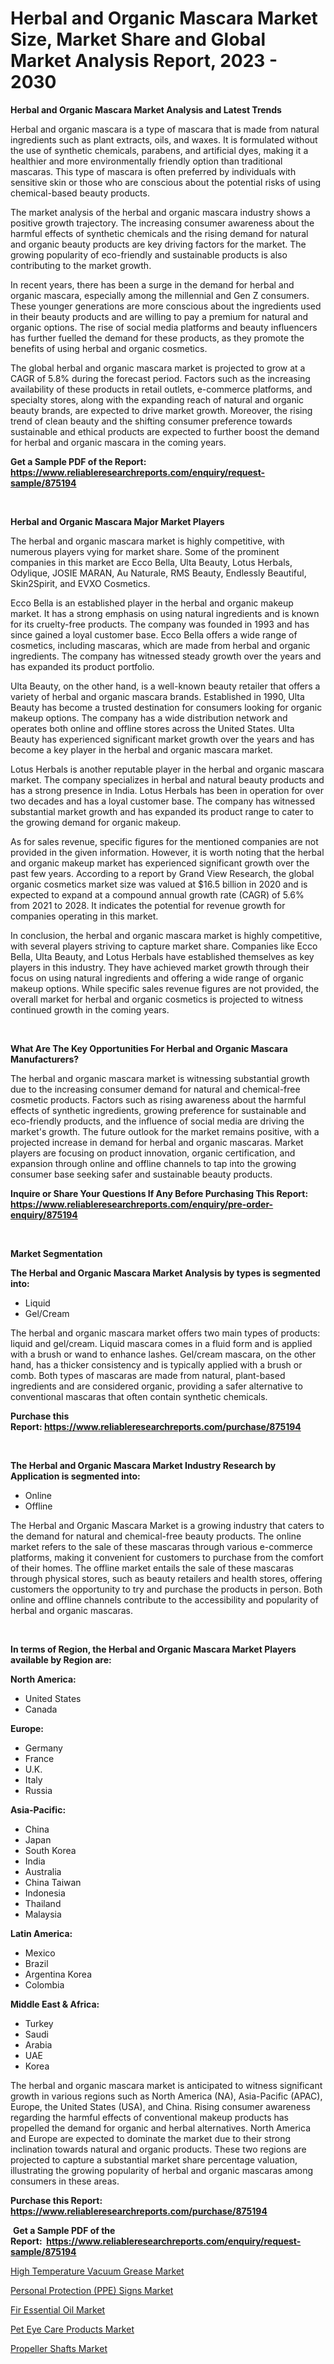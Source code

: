 <p><h1>Herbal and Organic Mascara Market Size, Market Share and Global Market Analysis Report, 2023 - 2030</h1></p><p><strong>Herbal and Organic Mascara Market Analysis and Latest Trends</strong></p>
<p><p>Herbal and organic mascara is a type of mascara that is made from natural ingredients such as plant extracts, oils, and waxes. It is formulated without the use of synthetic chemicals, parabens, and artificial dyes, making it a healthier and more environmentally friendly option than traditional mascaras. This type of mascara is often preferred by individuals with sensitive skin or those who are conscious about the potential risks of using chemical-based beauty products.</p><p>The market analysis of the herbal and organic mascara industry shows a positive growth trajectory. The increasing consumer awareness about the harmful effects of synthetic chemicals and the rising demand for natural and organic beauty products are key driving factors for the market. The growing popularity of eco-friendly and sustainable products is also contributing to the market growth.</p><p>In recent years, there has been a surge in the demand for herbal and organic mascara, especially among the millennial and Gen Z consumers. These younger generations are more conscious about the ingredients used in their beauty products and are willing to pay a premium for natural and organic options. The rise of social media platforms and beauty influencers has further fuelled the demand for these products, as they promote the benefits of using herbal and organic cosmetics.</p><p>The global herbal and organic mascara market is projected to grow at a CAGR of 5.8% during the forecast period. Factors such as the increasing availability of these products in retail outlets, e-commerce platforms, and specialty stores, along with the expanding reach of natural and organic beauty brands, are expected to drive market growth. Moreover, the rising trend of clean beauty and the shifting consumer preference towards sustainable and ethical products are expected to further boost the demand for herbal and organic mascara in the coming years.</p></p>
<p><strong>Get a Sample PDF of the Report:&nbsp; <a href="https://www.reliableresearchreports.com/enquiry/request-sample/875194">https://www.reliableresearchreports.com/enquiry/request-sample/875194</a></strong></p>
<p>&nbsp;</p>
<p><strong>Herbal and Organic Mascara Major Market Players</strong></p>
<p><p>The herbal and organic mascara market is highly competitive, with numerous players vying for market share. Some of the prominent companies in this market are Ecco Bella, Ulta Beauty, Lotus Herbals, Odylique, JOSIE MARAN, Au Naturale, RMS Beauty, Endlessly Beautiful, Skin2Spirit, and EVXO Cosmetics. </p><p>Ecco Bella is an established player in the herbal and organic makeup market. It has a strong emphasis on using natural ingredients and is known for its cruelty-free products. The company was founded in 1993 and has since gained a loyal customer base. Ecco Bella offers a wide range of cosmetics, including mascaras, which are made from herbal and organic ingredients. The company has witnessed steady growth over the years and has expanded its product portfolio.</p><p>Ulta Beauty, on the other hand, is a well-known beauty retailer that offers a variety of herbal and organic mascara brands. Established in 1990, Ulta Beauty has become a trusted destination for consumers looking for organic makeup options. The company has a wide distribution network and operates both online and offline stores across the United States. Ulta Beauty has experienced significant market growth over the years and has become a key player in the herbal and organic mascara market.</p><p>Lotus Herbals is another reputable player in the herbal and organic mascara market. The company specializes in herbal and natural beauty products and has a strong presence in India. Lotus Herbals has been in operation for over two decades and has a loyal customer base. The company has witnessed substantial market growth and has expanded its product range to cater to the growing demand for organic makeup.</p><p>As for sales revenue, specific figures for the mentioned companies are not provided in the given information. However, it is worth noting that the herbal and organic makeup market has experienced significant growth over the past few years. According to a report by Grand View Research, the global organic cosmetics market size was valued at $16.5 billion in 2020 and is expected to expand at a compound annual growth rate (CAGR) of 5.6% from 2021 to 2028. It indicates the potential for revenue growth for companies operating in this market.</p><p>In conclusion, the herbal and organic mascara market is highly competitive, with several players striving to capture market share. Companies like Ecco Bella, Ulta Beauty, and Lotus Herbals have established themselves as key players in this industry. They have achieved market growth through their focus on using natural ingredients and offering a wide range of organic makeup options. While specific sales revenue figures are not provided, the overall market for herbal and organic cosmetics is projected to witness continued growth in the coming years.</p></p>
<p>&nbsp;</p>
<p><strong>What Are The Key Opportunities For Herbal and Organic Mascara Manufacturers?</strong></p>
<p><p>The herbal and organic mascara market is witnessing substantial growth due to the increasing consumer demand for natural and chemical-free cosmetic products. Factors such as rising awareness about the harmful effects of synthetic ingredients, growing preference for sustainable and eco-friendly products, and the influence of social media are driving the market's growth. The future outlook for the market remains positive, with a projected increase in demand for herbal and organic mascaras. Market players are focusing on product innovation, organic certification, and expansion through online and offline channels to tap into the growing consumer base seeking safer and sustainable beauty products.</p></p>
<p><strong>Inquire or Share Your Questions If Any Before Purchasing This Report: <a href="https://www.reliableresearchreports.com/enquiry/pre-order-enquiry/875194">https://www.reliableresearchreports.com/enquiry/pre-order-enquiry/875194</a></strong></p>
<p>&nbsp;</p>
<p><strong>Market Segmentation</strong></p>
<p><strong>The Herbal and Organic Mascara Market Analysis by types is segmented into:</strong></p>
<p><ul><li>Liquid</li><li>Gel/Cream</li></ul></p>
<p><p>The herbal and organic mascara market offers two main types of products: liquid and gel/cream. Liquid mascara comes in a fluid form and is applied with a brush or wand to enhance lashes. Gel/cream mascara, on the other hand, has a thicker consistency and is typically applied with a brush or comb. Both types of mascaras are made from natural, plant-based ingredients and are considered organic, providing a safer alternative to conventional mascaras that often contain synthetic chemicals.</p></p>
<p><strong>Purchase this Report:&nbsp;<a href="https://www.reliableresearchreports.com/purchase/875194">https://www.reliableresearchreports.com/purchase/875194</a></strong></p>
<p>&nbsp;</p>
<p><strong>The Herbal and Organic Mascara Market Industry Research by Application is segmented into:</strong></p>
<p><ul><li>Online</li><li>Offline</li></ul></p>
<p><p>The Herbal and Organic Mascara Market is a growing industry that caters to the demand for natural and chemical-free beauty products. The online market refers to the sale of these mascaras through various e-commerce platforms, making it convenient for customers to purchase from the comfort of their homes. The offline market entails the sale of these mascaras through physical stores, such as beauty retailers and health stores, offering customers the opportunity to try and purchase the products in person. Both online and offline channels contribute to the accessibility and popularity of herbal and organic mascaras.</p></p>
<p>&nbsp;</p>
<p><strong>In terms of Region, the Herbal and Organic Mascara Market Players available by Region are:</strong></p>
<p>
    <p> <strong> North America: </strong>
        <ul>
            <li>United States</li>
            <li>Canada</li>
        </ul>
        </p> 
    <p> <strong> Europe: </strong>
        <ul>
            <li>Germany</li>
            <li>France</li>
            <li>U.K.</li>
            <li>Italy</li>
            <li>Russia</li>
        </ul>
        </p> 
    <p> <strong> Asia-Pacific: </strong>
        <ul>
            <li>China</li>
            <li>Japan</li>
            <li>South Korea</li>
            <li>India</li>
            <li>Australia</li>
            <li>China Taiwan</li>
            <li>Indonesia</li>
            <li>Thailand</li>
            <li>Malaysia</li>
        </ul>
        </p> 
    <p> <strong> Latin America: </strong>
        <ul>
            <li>Mexico</li>
            <li>Brazil</li>
            <li>Argentina Korea</li>
            <li>Colombia</li>
        </ul>
        </p> 
    <p> <strong> Middle East & Africa: </strong>
        <ul>
            <li>Turkey</li>
            <li>Saudi</li>
            <li>Arabia</li>
            <li>UAE</li>
            <li>Korea</li>
        </ul>
    </p>
    </p>
<p><p>The herbal and organic mascara market is anticipated to witness significant growth in various regions such as North America (NA), Asia-Pacific (APAC), Europe, the United States (USA), and China. Rising consumer awareness regarding the harmful effects of conventional makeup products has propelled the demand for organic and herbal alternatives. North America and Europe are expected to dominate the market due to their strong inclination towards natural and organic products. These two regions are projected to capture a substantial market share percentage valuation, illustrating the growing popularity of herbal and organic mascaras among consumers in these areas.</p></p>
<p><strong>Purchase this Report: <a href="https://www.reliableresearchreports.com/purchase/875194">https://www.reliableresearchreports.com/purchase/875194</a></strong></p>
<p>&nbsp;<strong>Get a Sample PDF of the Report:&nbsp;&nbsp;<a href="https://www.reliableresearchreports.com/enquiry/request-sample/875194">https://www.reliableresearchreports.com/enquiry/request-sample/875194</a></strong></p>
<p><strong></strong></p>
<p><p><a href="https://www.linkedin.com/pulse/high-temperature-vacuum-grease-market-insights-players-forecast-6qsme/">High Temperature Vacuum Grease Market</a></p><p><a href="https://issuu.com/reportprime-2/docs/personal-protection-ppe-signs-market-size-2030.ppt?fr=xKAE9_zU1NQ">Personal Protection (PPE) Signs Market</a></p><p><a href="https://www.reportprime.com/fir-essential-oil-r11482">Fir Essential Oil Market</a></p><p><a href="https://issuu.com/reportprime-2/docs/pet-eye-care-products-market-size-2030.pptx?fr=xKAE9_zU1NQ">Pet Eye Care Products Market</a></p><p><a href="https://www.reportprime.com/propeller-shafts-r54">Propeller Shafts Market</a></p></p>